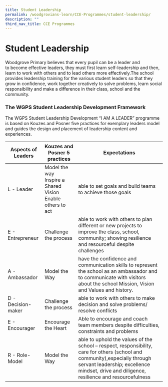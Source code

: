 ```yaml
---
title: Student Leadership
permalink: /woodgrovians-learn/CCE-Programmes/student-leadership/
description: ""
third_nav_title: CCE Programmes
---
```



# **Student Leadership**

Woodgrove Primary believes that every pupil can be a leader and to become effective leaders, they must first learn self-leadership and then, learn to work with others and to lead others more effectively.The school provides leadership training for the various student leaders so that they grow in confidence, work together creatively to solve problems, learn social responsibility and make a difference in their class, school and the community.

### The WGPS Student Leadership Development Framework

The WGPS Student Leadership Development “I AM A LEADER” programme is based on Kouzes and Posner five practices for exemplary leaders model and guides the design and placement of leadership content and experiences.

| Aspects of Leaders 	| Kouzes and Posner 5 practices 	| Expectations 	|
|---	|---	|---	|
| L - Leader 	| Model the way<br>Inspire a Shared Vision<br>Enable others to act 	| able to set goals and build teams to achieve those goals<br>  	|
| E - Entrepreneur 	| Challenge the process 	| able to work with others to plan different or new projects to improve the class, school, community; showing resilience and resourceful despite challenges 	|
| A - Ambassador 	| Model the Way 	| have the confidence and communication skills to represent the school as an ambassador and to communicate with visitors about the school Mission, Vision and Values and history. 	|
| D - Decision-maker 	| Challenge the process 	| able to work with others to make decision and solve problems/ resolve conflicts 	|
| E - Encourager 	| Encourage the Heart 	| Able to encourage and coach team members despite difficulties, constraints and problems 	|
| R - Role-Model 	| Model the Way 	| able to uphold the values of the school – respect, responsibility, care for others (school and community),especially through servant leadership; excellence mindset, drive and diligence, resilience and resourcefulness 	|